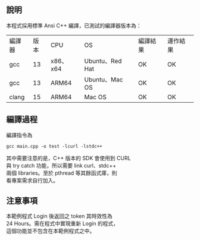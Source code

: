  
## 說明

本程式採用標準 Ansi C++ 編譯，已測試的編譯器版本為：

<table>
  <tr>
    <td>編譯器</td>
    <td>版本</td>
    <td>CPU</td>
    <td>OS</td>
    <td>編譯結果</td>
    <td>運作結果</td>
  </tr>
  <tr>
    <td>gcc</td>
    <td>13</td>
    <td>x86、x64</td>
    <td>Ubuntu、Red Hat</td>
    <td>OK</td>
    <td>OK</td>
  </tr>
  <tr>
    <td>gcc</td>
    <td>13</td>
    <td>ARM64</td>
    <td>Ubuntu、Mac OS</td>
    <td>OK</td>
    <td>OK</td>
  </tr>
  <tr>
    <td>clang</td>
    <td>15</td>
    <td>ARM64</td>
    <td>Mac OS</td>
    <td>OK</td>
    <td>OK</td>
  </tr>
</table>

## 編譯過程

編譯指令為
```
gcc main.cpp -o test -lcurl -lstdc++
```

其中需要注意的是，C++ 版本的 SDK 會使用到 CURL  
與 try catch 功能，所以需要 link curl、stdc++  
兩個 libraries。至於 pthread 等其餘函式庫，則  
看專案需求自行加入。  

## 注意事項

本範例程式 Login 後返回之 token 其時效性為  
24 Hours。需在程式中實現重新 Login 的程式，  
這個功能並不包含在本範例程式之中。

